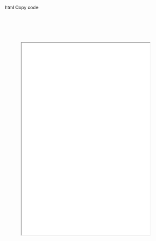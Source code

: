 
html
Copy code
<style>
  /* Center align the iframe */
  iframe {
    display: block;
    margin: 100 auto;
  }
</style>

<iframe src="[https://mentalcanvas.com/vm/tr7fbzu/scene/" width="400" height="600"></iframe>
